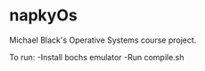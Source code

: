 # napkyOs

Michael Black's Operative Systems course project.

To run:
-Install bochs emulator
-Run compile.sh

